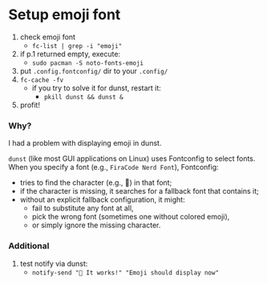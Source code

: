 # Setup emoji font

1. check emoji font
    - `fc-list | grep -i "emoji"`
2. if p.1 returned empty, execute:
    - `sudo pacman -S noto-fonts-emoji`
3. put `.config.fontconfig/` dir to your `.config/`
4. `fc-cache -fv`
    - if you try to solve it for dunst, restart it:
        - `pkill dunst && dunst &`
5. profit!

### Why?
I had a problem with displaying emoji in dunst.

`dunst` (like most GUI applications on Linux) uses Fontconfig to select fonts.
When you specify a font (e.g., `FiraCode Nerd Font`), Fontconfig:

* tries to find the character (e.g., 🎉) in that font;
* if the character is missing, it searches for a fallback font that contains it;
* without an explicit fallback configuration, it might:
    * fail to substitute any font at all,
    * pick the wrong font (sometimes one without colored emoji),
    * or simply ignore the missing character.

### Additional
1. test notify via dunst:
    - `notify-send "🎉 It works!" "Emoji should display now"`

